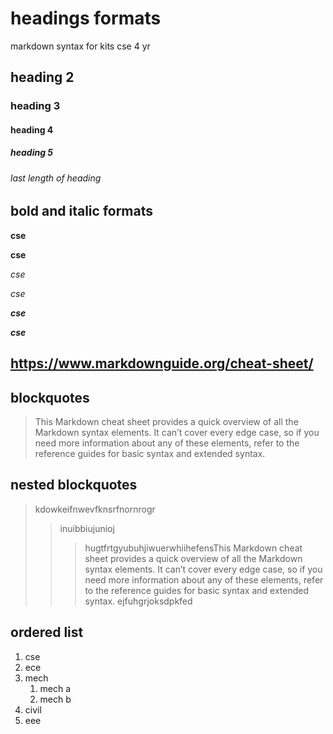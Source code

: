 # headings formats
markdown syntax for kits cse 4 yr
## heading 2
### heading 3
#### heading 4
##### heading 5
###### last length of heading 
## bold and italic formats
**cse**

__cse__

*cse*

_cse_

_**cse**_

__*cse*__

## https://www.markdownguide.org/cheat-sheet/

## blockquotes
>This Markdown cheat sheet provides a quick overview of all the Markdown syntax elements. It can’t cover every edge case, so if you need more information about any of these elements, refer to the reference guides for basic syntax and extended syntax.

## nested blockquotes
>kdowkeifnwevfknsrfnornrogr
>>inuibbiujunioj
>>>hugtfrtgyubuhjiwuerwhiihefensThis Markdown cheat sheet provides a quick overview of all the Markdown syntax elements. It can’t cover every edge case, so if you need more information about any of these elements, refer to the reference guides for basic syntax and extended syntax.
ejfuhgrjoksdpkfed
## ordered list
1. cse
2. ece
3. mech
    1. mech a
    2. mech b
4. civil
5. eee
  

